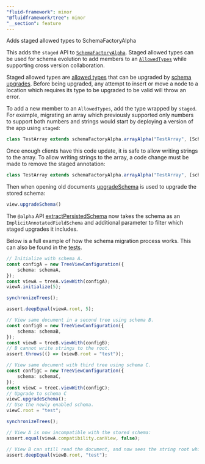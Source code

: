 ```yaml
---
"fluid-framework": minor
"@fluidframework/tree": minor
"__section": feature
---
```

Adds staged allowed types to SchemaFactoryAlpha

This adds the `staged` API to [`SchemaFactoryAlpha`](https://fluidframework.com/docs/api/fluid-framework/schemafactoryalpha-class).
Staged allowed types can be used for schema evolution to add members to an [`AllowedTypes`](https://fluidframework.com/docs/api/fluid-framework/allowedtypes-typealias) while supporting cross version collaboration.

Staged allowed types are [allowed types](https://fluidframework.com/docs/api/fluid-framework/allowedtypes-typealias) that can be upgraded by [schema upgrades](https://fluidframework.com/docs/api/fluid-framework/treeview-interface#upgradeschema-methodsignature).
Before being upgraded, any attempt to insert or move a node to a location which requires its type to be upgraded to be valid will throw an error.

To add a new member to an `AllowedTypes`, add the type wrapped by `staged`.
For example, migrating an array which previously supported only numbers to support both numbers and strings would start by deploying a version of the app using `staged`:
```typescript
class TestArray extends schemaFactoryAlpha.arrayAlpha("TestArray", [SchemaFactoryAlpha.number, SchemaFactoryAlpha.staged(SchemaFactoryAlpha.string)]) {}
```

Once enough clients have this code update, it is safe to allow writing strings to the array.
To allow writing strings to the array, a code change must be made to remove the staged annotation:
```typescript
class TestArray extends schemaFactoryAlpha.arrayAlpha("TestArray", [schemaFactoryAlpha.number, schemaFactoryAlpha.string]) {}
```

Then when opening old documents [upgradeSchema](https://fluidframework.com/docs/api/fluid-framework/treeview-interface#upgradeschema-methodsignature) is used to upgrade the stored schema:
```typescript
view.upgradeSchema()
```

The `@alpha` API [extractPersistedSchema](https://fluidframework.com/docs/api/fluid-framework#extractpersistedschema-function) now takes the schema as an `ImplicitAnnotatedFieldSchema` and additional parameter to filter which staged upgrades it includes.

Below is a full example of how the schema migration process works.
This can also be found in the [tests](https://github.com/jenn-le/FluidFramework/blob/main/packages/dds/tree/src/test/simple-tree/api/stagedSchemaUpgrade.spec.ts).

```typescript
// Initialize with schema A.
const configA = new TreeViewConfiguration({
	schema: schemaA,
});
const viewA = treeA.viewWith(configA);
viewA.initialize(5);

synchronizeTrees();

assert.deepEqual(viewA.root, 5);

// View same document in a second tree using schema B.
const configB = new TreeViewConfiguration({
	schema: schemaB,
});
const viewB = treeB.viewWith(configB);
// B cannot write strings to the root.
assert.throws(() => (viewB.root = "test"));

// View same document with third tree using schema C.
const configC = new TreeViewConfiguration({
	schema: schemaC,
});
const viewC = treeC.viewWith(configC);
// Upgrade to schema C
viewC.upgradeSchema();
// Use the newly enabled schema.
viewC.root = "test";

synchronizeTrees();

// View A is now incompatible with the stored schema:
assert.equal(viewA.compatibility.canView, false);

// View B can still read the document, and now sees the string root which relies on the staged schema.
assert.deepEqual(viewB.root, "test");
```
